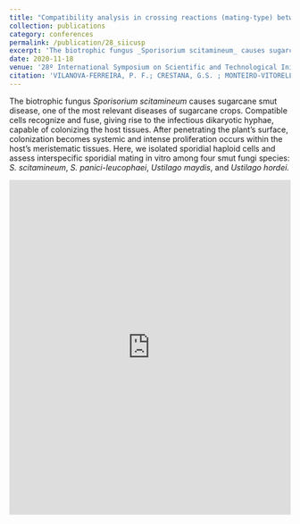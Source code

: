 ```yaml
---
title: "Compatibility analysis in crossing reactions (mating-type) between smut fungi species"
collection: publications
category: conferences
permalink: /publication/28_siicusp
excerpt: 'The biotrophic fungus _Sporisorium scitamineum_ causes sugarcane smut disease, one of the most relevant diseases of sugarcane crops. Compatible cells recognize and fuse, giving rise to the infectious dikaryotic hyphae, capable of colonizing the host tissues. After penetrating the plant’s surface, colonization becomes systemic and intense proliferation occurs within the host’s meristematic tissues. Here, we isolated sporidial haploid cells and assess interspecific sporidial mating in vitro among four smut fungi species: _S. scitamineum_, _S. panici-leucophaei_, _Ustilago maydis_, and _Ustilago hordei._'
date: 2020-11-18
venue: '28º International Symposium on Scientific and Technological Initiation (SIICUSP)'
citation: 'VILANOVA-FERREIRA, P. F.; CRESTANA, G.S. ; MONTEIRO-VITORELLO, C. B. . Compatibility analysis in crossing reactions (mating-type) between smut fungi species. In: 28º International Symposium on Scientific and Technological Initiation (SIICUSP), 2020. '
---
```


The biotrophic fungus _Sporisorium scitamineum_ causes sugarcane smut disease, one of the most relevant diseases of sugarcane crops. Compatible cells recognize and fuse, giving rise to the infectious dikaryotic hyphae, capable of colonizing the host tissues. After penetrating the plant’s surface, colonization becomes systemic and intense proliferation occurs within the host’s meristematic tissues. Here, we isolated sporidial haploid cells and assess interspecific sporidial mating in vitro among four smut fungi species: _S. scitamineum_, _S. panici-leucophaei_, _Ustilago maydis_, and _Ustilago hordei._

<embed src="https://pedrofvilanova.github.io/files/siicusp.pdf" width="100%" height="600px" type="application/pdf"/> 
